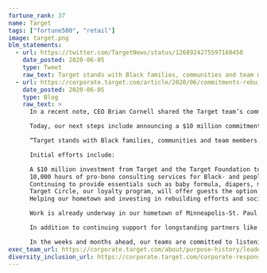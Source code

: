 ```yaml
---
fortune_rank: 37
name: Target
tags: ["fortune500", "retail"]
image: target.png
blm_statements:
  - url: https://twitter.com/TargetNews/status/1268924275597160450
    date_posted: 2020-06-05
    type: Tweet
    raw_text: Target stands with Black families, communities and team members, and we’re committed to using our size scale and resources to help heal and create lasting change.
  - url: https://corporate.target.com/article/2020/06/commitments-rebuilding-and-social-justice
    date_posted: 2020-06-05
    type: Blog
    raw_text: >
      In a recent note, CEO Brian Cornell shared the Target team’s commitment to stand against racism. We pledged to face anxiety, fear and sorrow with purpose, and formed an enterprise task force to determine how to help create solutions for the injustice Black families and people of color face every day.

      Today, our next steps include announcing a $10 million commitment and ongoing resources to advance social justice and support rebuilding and recovery efforts in local communities.

      “Target stands with Black families, communities and team members. As we face an inflection point in Minneapolis and across the country, we’re listening to our team, guests and communities, committed to using our size, scale and resources to help heal and create lasting change,” says Brian Cornell, chairman and CEO, Target.

      Initial efforts include:

      A $10 million investment from Target and the Target Foundation to support long-standing partners such as the National Urban League and the African American Leadership Forum. We will also add new partners in the Minneapolis-St. Paul area and across the country.
      10,000 hours of pro-bono consulting services for Black- and people-of-color-owned small businesses in the Twin Cities, helping with rebuilding efforts.
      Continuing to provide essentials such as baby formula, diapers, medicine and more to communities most in need.
      Target Circle, our loyalty program, will offer guests the option to direct Target funds to local nonprofits and include organizations supporting social justice.
      Helping our hometown and investing in rebuilding efforts and social justice

      Work is already underway in our hometown of Minneapolis-St. Paul. Team members have volunteered hundreds of hours toward hands-on cleanup efforts in heavily impacted neighborhoods, building on our company’s history of volunteering 1 million hours each year. Our partnerships with local nonprofits like Second Harvest Heartland have assisted in providing truckloads of essentials like baby formula, medicine and more in recent weeks.

      In addition to continuing support for longstanding partners like the National Urban League, we’ll provide in-kind donations and contributions to additional local nonprofits and national partnerships to create long-term change. In Minneapolis-St. Paul and the surrounding region, the Target Foundation will continue investing in nonprofits addressing systemic and structural barriers facing communities of color. The Foundation’s focuses include investments in Black- and people-of-color-owned businesses and entrepreneurs, along with efforts to promote equity in the areas of housing, asset-building and workforce development. By mid-June, grant applications will open to help Black- and people-of-color-owned small businesses rebuild.

      In the weeks and months ahead, our teams are committed to listening and learning from our communities and nonprofit partners to better understand how Target can support their longer-term needs.
exec_team_url: https://corporate.target.com/about/purpose-history/leadership
diversity_inclusion_url: https://corporate.target.com/corporate-responsibility/diversity-inclusion
---
```

